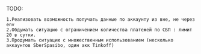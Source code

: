 TODO: 

    1.Реализовать возможность получать данные по аккаунту из вне, не через env
    2.Обдумать ситуацию с ограничением количества платежей по СБП : лимит 20 в сутки.
    3.Продумать ситуацию с множественным использованием (несколько аккаунтов SberSpasibo, один акк Tinkoff)
